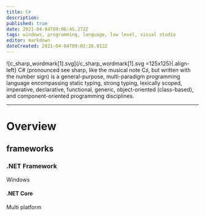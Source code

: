 ```yaml
---
title: C#
description: 
published: true
date: 2021-04-04T09:06:45.272Z
tags: windows, programming, language, low level, visual studio
editor: markdown
dateCreated: 2021-04-04T09:02:26.012Z
---
```


![c_sharp_wordmark[1].svg](/c_sharp_wordmark[1].svg =125x125){.align-left}
C# (pronounced see sharp, like the musical note C♯, but written with the number sign) is a general-purpose, multi-paradigm programming language encompassing static typing, strong typing, lexically scoped, imperative, declarative, functional, generic, object-oriented (class-based), and component-oriented programming disciplines.

---

# Overview
## frameworks
### .NET Framework
Windows

#### .NET Core
Multi platform